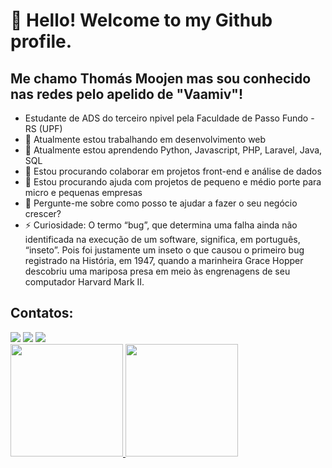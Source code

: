 # 👋 Hello! Welcome to my Github profile.
## Me chamo Thomás Moojen mas sou conhecido nas redes pelo apelido de "Vaamiv"!

- Estudante de ADS do terceiro npivel pela Faculdade de Passo Fundo - RS (UPF)
- 🔭 Atualmente estou trabalhando em desenvolvimento web
- 🌱 Atualmente estou aprendendo Python, Javascript, PHP, Laravel, Java, SQL
- 👯 Estou procurando colaborar em projetos front-end e análise de dados
- 🤔 Estou procurando ajuda com projetos de pequeno e médio porte para micro e pequenas empresas
- 💬 Pergunte-me sobre como posso te ajudar a fazer o seu negócio crescer?
- ⚡ Curiosidade: O termo “bug”, que determina uma falha ainda não identificada na execução de um software, significa, em português, “inseto”. Pois foi justamente um inseto o que causou o primeiro bug registrado na História, em 1947, quando a marinheira Grace Hopper descobriu uma mariposa presa em meio às engrenagens de seu computador Harvard Mark II.


## Contatos:

<div>
<a href="https://instagram.com/thomasmoojen" target="_blank"><img loading="lazy" src="https://img.shields.io/badge/-Instagram-%23E4405F?style=for-the-badge&logo=instagram&logoColor=white" target="_blank"></a>
<a href = "mailto:thomasmoojen94@hotmail.com"><img loading="lazy" src="https://img.shields.io/badge/Gmail-D14836?style=for-the-badge&logo=gmail&logoColor=white" target="_blank"></a>
<a href="https://www.linkedin.com/in/thom%C3%A1s-augusto-zanin-moojen-a409b5119/" target="_blank"><img loading="lazy" src="https://img.shields.io/badge/-LinkedIn-%230077B5?style=for-the-badge&logo=linkedin&logoColor=white" target="_blank"></a>   
</div>



<div>
<a href="https://github.com/Vaamiv">
<img loading="lazy" height="180em" src="https://github-readme-stats.vercel.app/api/top-langs/?username=Vaamiv&layout=compact&langs_count=7&theme=dracula"/>
<img loading="lazy" height="180em" src="https://github-readme-stats.vercel.app/api?username=Vaamiv&show_icons=true&theme=dracula&include_all_commits=true&count_private=true"/>
</div>
          

          
          
          
          
          
          
